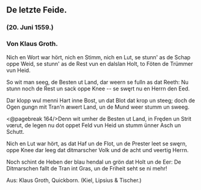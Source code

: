 <h2>De letzte Feide.</h2>

<h3>(20. Juni 1559.)</h3>

<h3>Von Klaus Groth.</h3>

Nich en Wort war hört, nich en Stimm, nich en Lut,
se stunn' as de Schap oppe Weid,
se stunn' as de Rest vun en dalslan Holt,
to Föten de Trümmer vun Heid.

So wit man seeg, de Besten ut Land,
dar weern se fulln as dat Reeth:
Nu stunn noch de Rest un sack oppe Knee --
se swęrt nu en Herrn den Eed.

Dar klopp wul menni Hart inne Bost,
un dat Blot dat krop un steeg;
doch de Ogen gungn mit Tran'n æwert Land,
un de Mund weer stumm un sweeg.

<@pagebreak 164/>Denn wit umher de Besten ut Land,
in Fręden un Strit vœrut,
de legen nu dot oppet Feld vun Heid
un stumm ünner Asch un Schutt.

Nich en Lut war hört, as dat Haf un de Flot,
un de Prester leet se swęrn,
oppe Knee dar leeg dat ditmarscher Volk
und de acht und veertig Herrn.

Noch schint de Heben der blau hendal
un grön dat Holt un de Eer:
De Ditmarschen fallt de Tran int Gras,
un de Friheit seht se ni mehr!

<div class="source">Aus: Klaus Groth, Quickborn. (Kiel, Lipsius &amp; Tischer.)</div>

